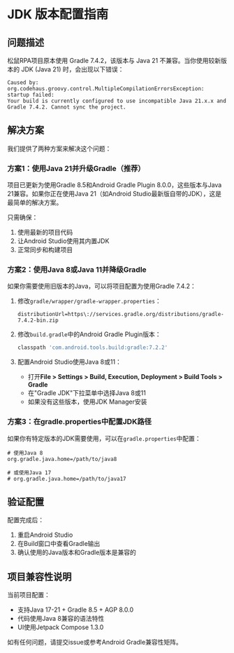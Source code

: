 # JDK 版本配置指南

## 问题描述

松鼠RPA项目原本使用 Gradle 7.4.2，该版本与 Java 21 不兼容。当你使用较新版本的 JDK (Java 21) 时，会出现以下错误：

```
Caused by: org.codehaus.groovy.control.MultipleCompilationErrorsException: startup failed:
Your build is currently configured to use incompatible Java 21.x.x and Gradle 7.4.2. Cannot sync the project.
```

## 解决方案

我们提供了两种方案来解决这个问题：

### 方案1：使用Java 21并升级Gradle（推荐）

项目已更新为使用Gradle 8.5和Android Gradle Plugin 8.0.0，这些版本与Java 21兼容。如果你正在使用Java 21（如Android Studio最新版自带的JDK），这是最简单的解决方案。

只需确保：
1. 使用最新的项目代码
2. 让Android Studio使用其内置JDK
3. 正常同步和构建项目

### 方案2：使用Java 8或Java 11并降级Gradle

如果你需要使用旧版本的Java，可以将项目配置为使用Gradle 7.4.2：

1. 修改`gradle/wrapper/gradle-wrapper.properties`：
   ```properties
   distributionUrl=https\://services.gradle.org/distributions/gradle-7.4.2-bin.zip
   ```

2. 修改`build.gradle`中的Android Gradle Plugin版本：
   ```gradle
   classpath 'com.android.tools.build:gradle:7.2.2'
   ```

3. 配置Android Studio使用Java 8或11：
   - 打开**File > Settings > Build, Execution, Deployment > Build Tools > Gradle**
   - 在"Gradle JDK"下拉菜单中选择Java 8或11
   - 如果没有这些版本，使用JDK Manager安装

### 方案3：在gradle.properties中配置JDK路径

如果你有特定版本的JDK需要使用，可以在`gradle.properties`中配置：

```properties
# 使用Java 8
org.gradle.java.home=/path/to/java8

# 或使用Java 17
# org.gradle.java.home=/path/to/java17
```

## 验证配置

配置完成后：
1. 重启Android Studio
2. 在Build窗口中查看Gradle输出
3. 确认使用的Java版本和Gradle版本是兼容的

## 项目兼容性说明

当前项目配置：
- 支持Java 17-21 + Gradle 8.5 + AGP 8.0.0
- 代码使用Java 8兼容的语法特性
- UI使用Jetpack Compose 1.3.0

如有任何问题，请提交issue或参考Android Gradle兼容性矩阵。 